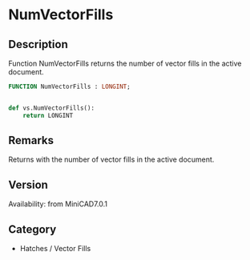 # NumVectorFills

## Description
Function NumVectorFills returns the number of vector fills in the active document.

```pascal
FUNCTION NumVectorFills : LONGINT;
```

```python

def vs.NumVectorFills():
    return LONGINT
```

## Remarks
Returns with the number of vector fills in the active document.

## Version
Availability: from MiniCAD7.0.1
## Category
* Hatches / Vector Fills

